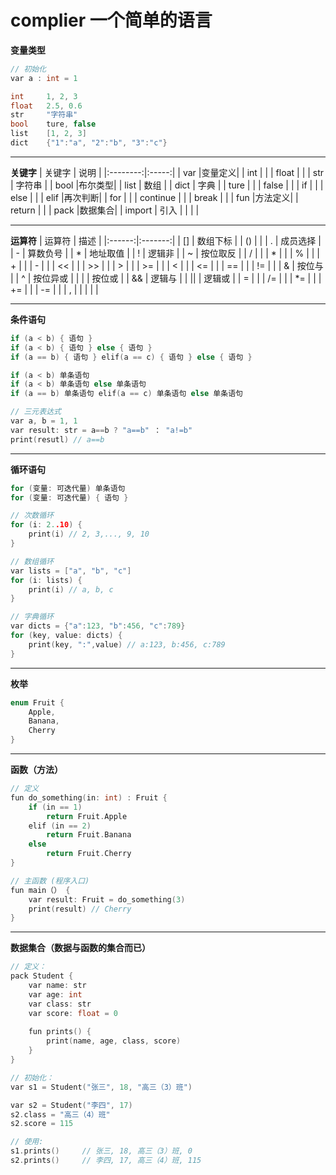 # complier 一个简单的语言

**变量类型**
``` c
// 初始化 
var a : int = 1 

int     1, 2, 3
float   2.5, 0.6
str     "字符串"
bool    ture, false
list    [1, 2, 3]
dict    {"1":"a", "2":"b", "3":"c"}
```

---
**关键字**
|   关键字  |  说明  |
|:--------:|:-----:|
| var      |变量定义|
| int      |       |
| float    |       |
| str      | 字符串 |
| bool     |布尔类型|
| list     |  数组  |
| dict     |  字典  |
| ture     |       |
| false    |       |
| if       |       |
| else     |       |
| elif     |再次判断|
| for      |       |
| continue |       |
| break    |       |
| fun      |方法定义|
| return   |       |
| pack     |数据集合|
| import   |  引入  |
|          |       |

---
**运算符**
|  运算符 |   描述   |
|:------:|:-------:|
|   []   | 数组下标 |
|   ()   |         |
|    .   | 成员选择 |
|    -   | 算数负号 |
|    *   | 地址取值 |
|    !   |  逻辑非  |
|    ~   | 按位取反 |
|    /   |         |
|    *   |         |
|    %   |         |
|    +   |         |
|    -   |         |
|   <<   |         |
|   >>   |         |
|    >   |         |
|   >=   |         |
|    <   |         |
|   <=   |         |
|   ==   |         |
|   !=   |         |
|    &   |  按位与  |
|    ^   | 按位异或 |
|   \|   |  按位或  |
|   &&   |  逻辑与  |
|  \|\|  |  逻辑或  |
|    =   |         |
|   /=   |         |
|   *=   |         |
|   +=   |         |
|   -=   |         |
|    ,   |         |
|        |         |

---
**条件语句**
``` c
if (a < b) { 语句 }
if (a < b) { 语句 } else { 语句 }
if (a == b) { 语句 } elif(a == c) { 语句 } else { 语句 }

if (a < b) 单条语句
if (a < b) 单条语句 else 单条语句
if (a == b) 单条语句 elif(a == c) 单条语句 else 单条语句

// 三元表达式
var a, b = 1, 1
var result: str = a==b ? "a==b" ： "a!=b"
print(resutl) // a==b
```

---
**循环语句**
``` c
for (变量: 可迭代量) 单条语句
for (变量: 可迭代量) { 语句 }

// 次数循环
for (i: 2..10) { 
    print(i) // 2, 3,..., 9, 10
}

// 数组循环
var lists = ["a", "b", "c"]
for (i: lists) { 
    print(i) // a, b, c
}

// 字典循环
var dicts = {"a":123, "b":456, "c":789}
for (key, value: dicts) { 
    print(key, ":",value) // a:123, b:456, c:789
}
```

---
**枚举**
``` c
enum Fruit {
    Apple,
    Banana,
    Cherry
}
```

---
**函数（方法）**
``` c
// 定义
fun do_something(in: int) : Fruit {
    if (in == 1) 
        return Fruit.Apple
    elif (in == 2)
        return Fruit.Banana
    else
        return Fruit.Cherry
}

// 主函数 (程序入口)
fun main（） {
    var result: Fruit = do_something(3)
    print(result) // Cherry
}
```

---
**数据集合（数据与函数的集合而已）**
``` c
// 定义：
pack Student {
    var name: str
    var age: int
    var class: str
    var score: float = 0
    
    fun prints() {
        print(name, age, class, score)
    }
}

// 初始化：
var s1 = Student("张三", 18, "高三（3）班")

var s2 = Student("李四", 17)
s2.class = "高三（4）班"
s2.score = 115

// 使用:
s1.prints()     // 张三, 18, 高三（3）班, 0
s2.prints()     // 李四, 17, 高三（4）班, 115
```
 